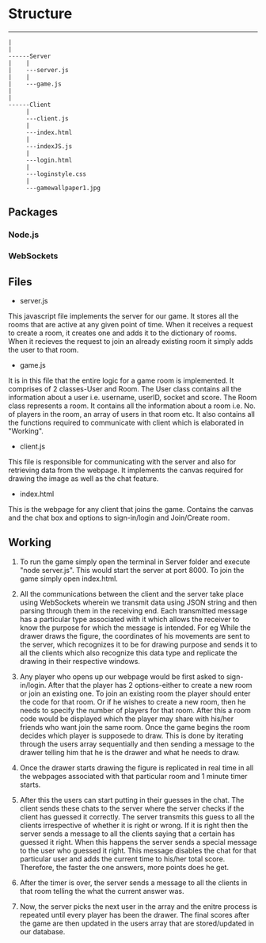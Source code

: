 #  Structure

------
    |
    |
    ------Server
    |    |
    |    ---server.js
    |    |
    |    ---game.js
    |
    |
    ------Client
         |
         ---client.js
         |
         ---index.html
         |
         ---indexJS.js
         |
         ---login.html
         |
         ---loginstyle.css
         |
         ---gamewallpaper1.jpg
         
##  Packages

### Node.js

### WebSockets

## Files

- server.js

This javascript file implements the server for our game. It stores all the rooms that are active at any given point of time. When it receives a
request to create a room, it creates one and adds it to the dictionary of rooms. When it recieves the request to join an already existing room
it simply adds the user to that room.

- game.js

It is in this file that the entire logic for a game room is implemented. It comprises of 2 classes-User and Room.
The User class contains all the information about a user i.e. username, userID, socket and score.
The Room class represents a room. It contains all the information about a room i.e. No. of players in the room, an array of users in that room etc. It also contains all the functions required to communicate with client which is elaborated in "Working".

- client.js

This file is responsible for communicating with the server and also for retrieving data from
the webpage. It implements the canvas required for drawing the image as well as the chat feature.

- index.html

This is the webpage for any client that joins the game. Contains the canvas and the chat box  and options to sign-in/login and Join/Create room.

## Working

1. To run the game simply open the terminal in Server folder and execute "node server.js". This would start the server at port 8000. To join the game simply open index.html.

2. All the communications between the client and the server take place using WebSockets wherein we transmit data using JSON string and then parsing through them in the receiving end. Each transmitted
message has a particular type associated with it which allows the receiver to know the purpose for which the message is intended. For eg While the drawer draws the figure, the coordinates of
his movements are sent to the server, which recognizes it to be for drawing purpose and sends it to all the clients which also recognize this data type and replicate the drawing in their respective 
windows.

3. Any player who opens up our webpage would be first asked to sign-in/login. After that the player has 2 options-either to create a new room or join an existing one. To join an existing room 
the player should enter the code for that room. Or if he wishes to create a new room, then he needs to specify the number of players for that room. After this a room code would be displayed
which the player may share with his/her friends who want join the same room.
Once the game begins the room decides which player is supposede to draw. This is done by iterating through the users array sequentially and then sending a message to the drawer telling him 
that he is the drawer and what he needs to draw.

4. Once the drawer starts drawing the figure is replicated in real time in all the webpages associated with that particular room and 1 minute timer starts.

5. After this the users can start putting in their guesses in the chat. The client sends these chats to the server where the server checks if the client has guessed it correctly. The server transmits
this guess to all the clients irrespective of whether it is right or wrong. If it is right then the server sends a message to all the clients saying that a certain has guessed it right. When
this happens the server sends a special message to the user who guessed it right. This message disables the chat for that particular user and adds the current time to his/her total score. Therefore, the faster the one answers, more points does he get.

6. After the timer is over, the server sends a message to all the clients in that room telling the what the current answer was.

7. Now, the server picks the next user in the array and the enitre process is repeated until every player has been the drawer. The final scores after the game are then updated in the users array that are stored/updated in our database.
